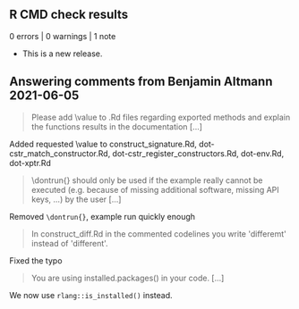 ## R CMD check results

0 errors | 0 warnings | 1 note

* This is a new release.

## Answering comments from Benjamin Altmann 2021-06-05

> Please add \value to .Rd files regarding exported methods and explain 
the functions results in the documentation [...]

Added requested \value to construct_signature.Rd, dot-cstr_match_constructor.Rd,
  dot-cstr_register_constructors.Rd, dot-env.Rd, dot-xptr.Rd

> \dontrun{} should only be used if the example really cannot be executed 
(e.g. because of missing additional software, missing API keys, ...) by 
the user [...]

Removed `\dontrun{}`, example run quickly enough

> In construct_diff.Rd in the commented codelines you write 'differemt' 
instead of 'different'.

Fixed the typo

> You are using installed.packages() in your code. [...]

We now use `rlang::is_installed()` instead.
